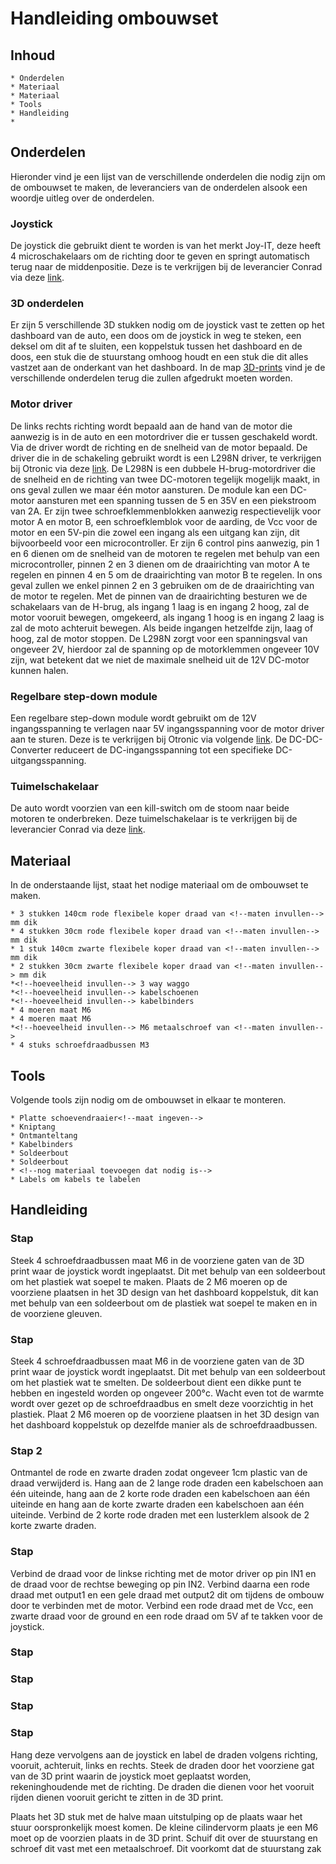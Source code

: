 <!--Hier komt in hoe ze de ombouwkit moeten maken-->
# Handleiding ombouwset

## Inhoud

    * Onderdelen
    * Materiaal
    * Materiaal
    * Tools
    * Handleiding
    * 

## Onderdelen

Hieronder vind je een lijst van de verschillende onderdelen die nodig zijn om de ombouwset te maken, de leveranciers van de onderdelen alsook een woordje uitleg over de onderdelen.

### Joystick

De joystick die gebruikt dient te worden is van het merkt Joy-IT, deze heeft 4 microschakelaars om de richting door te geven en springt automatisch terug naar de middenpositie. Deze is te verkrijgen bij de leverancier Conrad via deze [link](https://www.conrad.be/nl/p/joy-it-arcade-joystick-professional-8-invoerapparaat-geschikt-voor-arduino-banana-pi-cubieboard-pcduino-raspberry-p-1555268.html?utm_source=google&utm_medium=surfaces&utm_campaign=shopping-feed&utm_content=free-google-shopping-clicks&utm_term=1555268&refresh=true).

### 3D onderdelen

Er zijn 5 verschillende 3D stukken nodig om de joystick vast te zetten op het dashboard van de auto, een doos om de joystick in weg te steken, een deksel om dit af te sluiten, een koppelstuk tussen het dashboard en de doos, een stuk die de stuurstang omhoog houdt en een stuk die dit alles vastzet aan de onderkant van het dashboard. In de map [3D-prints](../3D-prints/) vind je de verschillende onderdelen terug die zullen afgedrukt moeten worden.

### Motor driver

De links rechts richting wordt bepaald aan de hand van de motor die aanwezig is in de auto en een motordriver die er tussen geschakeld wordt. Via de driver wordt de richting en de snelheid van de motor bepaald. De driver die in de schakeling gebruikt wordt is een L298N driver, te verkrijgen bij Otronic via deze [link](https://www.otronic.nl/nl/l298n-motor-driver-board-rood.html).
De L298N is een dubbele H-brug-motordriver die de snelheid en de richting van twee DC-motoren tegelijk mogelijk maakt, in ons geval zullen we maar één motor aansturen. De module kan een DC-motor aansturen met een spanning tussen de 5 en 35V en een piekstroom van 2A. Er zijn twee schroefklemmenblokken aanwezig respectievelijk voor motor A en motor B, een schroefklemblok voor de aarding, de Vcc voor de motor en een 5V-pin die zowel een ingang als een uitgang kan zijn, dit bijvoorbeeld voor een microcontroller. Er zijn 6 control pins aanwezig, pin 1 en 6 dienen om de snelheid van de motoren te regelen met behulp van een microcontroller, pinnen 2 en 3 dienen om de draairichting van motor A te regelen en pinnen 4 en 5 om de draairichting van motor B te regelen. In ons geval zullen we enkel pinnen 2 en 3 gebruiken om de de draairichting van de motor te regelen. Met de pinnen van de draairichting besturen we de schakelaars van de H-brug, als ingang 1 laag is en ingang 2 hoog, zal de motor vooruit bewegen, omgekeerd, als ingang 1 hoog is en ingang 2 laag is zal de moto achteruit bewegen. Als beide ingangen hetzelfde zijn, laag of hoog, zal de motor stoppen.
De L298N zorgt voor een spanningsval van ongeveer 2V, hierdoor zal de spanning op de motorklemmen ongeveer 10V zijn, wat betekent dat we niet de maximale snelheid uit de 12V DC-motor kunnen halen.
<!--Nog eens nakijken op correcte uitleg werking-->

### Regelbare step-down module

Een regelbare step-down module wordt gebruikt om de 12V ingangsspanning te verlagen naar 5V ingangsspanning voor de motor driver aan te sturen. Deze is te verkrijgen bij Otronic via volgende [link](https://www.otronic.nl/nl/regelbare-step-down-module-438v-5a-96-ho-140568470.html).
De DC-DC-Converter reduceert de DC-ingangsspanning tot een specifieke DC-uitgangsspanning. <!--Nog verder uitschrijven-->

### Tuimelschakelaar

De auto wordt voorzien van een kill-switch om de stoom naar beide motoren te onderbreken. Deze tuimelschakelaar is te verkrijgen bij de leverancier Conrad via deze [link](https://www.conrad.be/nl/p/tru-components-1587664-tc-r13-2-05-tuimelschakelaar-250-v-ac-1-5-a-1x-uit-aan-continu-1-stuk-s-1587664.html?utm_source=google&utm_medium=surfaces&utm_campaign=shopping-feed&utm_content=free-google-shopping-clicks&utm_term=1587664&adcampaign=google&tid=16860426636_pla-1587664&gad_source=1&gclid=CjwKCAiAivGuBhBEEiwAWiFmYbr98urP1hYvNQBoRcFG0IOoJQFPxab4w2YgbCKT6JE00yVvjM9n6RoC2s0QAvD_BwE).

## Materiaal

In de onderstaande lijst, staat het nodige materiaal om de ombouwset te maken.

    * 3 stukken 140cm rode flexibele koper draad van <!--maten invullen--> mm dik
    * 4 stukken 30cm rode flexibele koper draad van <!--maten invullen--> mm dik
    * 1 stuk 140cm zwarte flexibele koper draad van <!--maten invullen--> mm dik
    * 2 stukken 30cm zwarte flexibele koper draad van <!--maten invullen--> mm dik
    *<!--hoeveelheid invullen--> 3 way waggo
    *<!--hoeveelheid invullen--> kabelschoenen
    *<!--hoeveelheid invullen--> kabelbinders
    * 4 moeren maat M6
    * 4 moeren maat M6
    *<!--hoeveelheid invullen--> M6 metaalschroef van <!--maten invullen-->
    * 4 stuks schroefdraadbussen M3

## Tools

Volgende tools zijn nodig om de ombouwset in elkaar te monteren.

    * Platte schoevendraaier<!--maat ingeven-->
    * Kniptang
    * Ontmanteltang
    * Kabelbinders
    * Soldeerbout
    * Soldeerbout
    * <!--nog materiaal toevoegen dat nodig is-->
    * Labels om kabels te labelen

## Handleiding

### Stap

Steek 4 schroefdraadbussen maat M6 in de voorziene gaten van de 3D print waar de joystick wordt ingeplaatst. Dit met behulp van een soldeerbout om het plastiek wat soepel te maken.
Plaats de 2 M6 moeren op de voorziene plaatsen in het 3D design van het dashboard koppelstuk, dit kan met behulp van een soldeerbout om de plastiek wat soepel te maken en in de voorziene gleuven.

### Stap

Steek 4 schroefdraadbussen maat M6 in de voorziene gaten van de 3D print waar de joystick wordt ingeplaatst. Dit met behulp van een soldeerbout om het plastiek wat te smelten. De soldeerbout dient een dikke punt te hebben en ingesteld worden op ongeveer 200°c. Wacht even tot de warmte wordt over gezet op de schroefdraadbus en smelt deze voorzichtig in het plastiek.
Plaat 2 M6 moeren op de voorziene plaatsen in het 3D design van het dashboard koppelstuk op dezelfde manier als de schroefdraadbussen.

### Stap 2

Ontmantel de rode en zwarte draden zodat ongeveer 1cm plastic van de draad verwijderd is.
Hang aan de 2 lange rode draden een kabelschoen aan één uiteinde, <!--hang aan de zwarte lange draad één kabelschoen,--> hang aan de 2 korte rode draden een kabelschoen aan één uiteinde en hang aan de korte zwarte draden een kabelschoen aan één uiteinde.
Verbind de 2 korte rode draden met een lusterklem alsook de 2 korte zwarte draden.

### Stap

Verbind de draad voor de linkse richting met de motor driver op pin IN1 en de draad voor de rechtse beweging op pin IN2. Verbind daarna een rode draad met output1 en een gele draad met output2 dit om tijdens de ombouw door te verbinden met de motor. Verbind een rode draad met de Vcc, een zwarte draad voor de ground en een rode draad om 5V af te takken voor de joystick. <!--aantal draden en welk kleur draden nog te bepalen-->

### Stap

### Stap


### Stap

### Stap


<!--Dit klopt niet in logische opbouw van auto-->
Hang deze vervolgens aan de joystick en label de draden volgens richting, vooruit, achteruit, links en rechts. Steek de draden door het voorziene gat van de 3D print waarin de joystick moet geplaatst worden, rekeninghoudende met de richting. De draden die dienen voor het vooruit rijden dienen vooruit gericht te zitten in de 3D print.
<!--Dit stuk moet bij de handleiding voor installatie van ombouwkit-->
Plaats het 3D stuk met de halve maan uitstulping op de plaats waar het stuur oorspronkelijk moest komen. De kleine cilindervorm plaats je een M6 moet op de voorzien plaats in de 3D print. Schuif dit over de stuurstang en schroef dit vast met een metaalschroef. Dit voorkomt dat de stuurstang zak